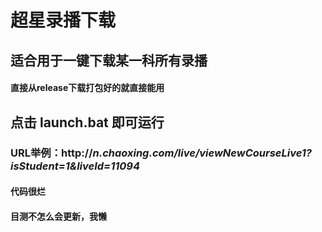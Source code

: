 # 超星录播下载
## 适合用于一键下载某一科所有录播

#### 直接从release下载打包好的就直接能用
## 点击 launch.bat 即可运行

### URL举例：http://***n.chaoxing.com/live/viewNewCourseLive1?isStudent=1&liveId=11094***
#### 代码很烂
#### 目测不怎么会更新，我懒
